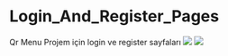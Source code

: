 # Login_And_Register_Pages
Qr Menu Projem için login ve register sayfaları
<img src="https://lh5.googleusercontent.com/NoZLRg3JWcVy2QYD_6_UPphdCBsxQ3CUurdX9Hj4enKNf-mK2tJqduYgS5-Uo1lHXcpI3NSQjgm0z6NfTmRe=w1920-h937-rw">
<img src="https://lh3.googleusercontent.com/fife/AAWUweWPcajD3cUEEklmUvNApJgWA7e1j_fIkCjEwo_jdq045K7WT7zDuihjHZQmDsdYIvt_eNYJcKd5H4GsUhgAwduvvBra2yQaHiSZ02-Whw5N61GLJmgzQbu2bdRH-VpIPlicp40ymD6r7KVN77V_od3XMVmrstUZsA0xqvu_IsZhwBRZouwogxGnZoGzMcC7MjhOFR8ydc-qc4l3-QowxCw1cmDVENhKF4y3o6nV4s9QFXiu-HKkIZtE0pyBdEOxbYjsT81kR6YO4nCAUBiPdKMrM_CcfGYXD1dvsMhWUKH9YtTBwt87an6BwucEUbqrjPw2uX5F-_4NLoon7gm3zNt0HKFUmf-VckZQrAUVao_gmjxyXpQFxlPqqo1QHLBLvtWRREP0lwsNdYi3MuBJ4-8fUNovXO5eQVTgnSeQEjTx8ocYSxwNgw_eUIzBCvVQS_M1szb0BtxjKZtv8axWMy7SoN-Alye6dXKGIKr17DrUWmm8jH_Sxe1QOWzHu96zoxXSkNVhAiRXYyV7WPRTSoLh1A9e-eZvlKEo72zShigQgChlS59dQmZ-WxnownMs8YMjf4i3LkSEJEAOr3Kg2t1ujWi_-odKboEkhMrJlq80cVif-T3P7I9ygIfrp6iHovCWWH9x5SDdBzyCRJoFexxF0SFMMdsT0nmv_l0Y09ptmoOGdcuFQlbVj616fMk9Tf5SksYdiSENY36Uu465bxo__vHl5C09EA=w1920-h937-ft">
